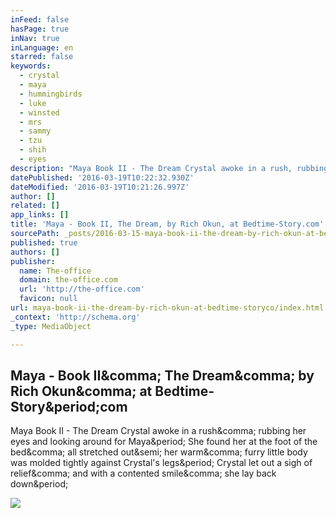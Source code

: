```yaml
---
inFeed: false
hasPage: true
inNav: true
inLanguage: en
starred: false
keywords:
  - crystal
  - maya
  - hummingbirds
  - luke
  - winsted
  - mrs
  - sammy
  - tzu
  - shih
  - eyes
description: "Maya Book II - The Dream Crystal awoke in a rush, rubbing her eyes and looking around for Maya. She found her at the foot of the bed, all stretched out; her warm, furry little body was molded tightly against Crystal's legs. Crystal let out a sigh of relief, and with a contented smile, she lay back down."
datePublished: '2016-03-19T10:22:32.930Z'
dateModified: '2016-03-19T10:21:26.997Z'
author: []
related: []
app_links: []
title: 'Maya - Book II, The Dream, by Rich Okun, at Bedtime-Story.com'
sourcePath: _posts/2016-03-15-maya-book-ii-the-dream-by-rich-okun-at-bedtime-storyco.md
published: true
authors: []
publisher:
  name: The-office
  domain: the-office.com
  url: 'http://the-office.com'
  favicon: null
url: maya-book-ii-the-dream-by-rich-okun-at-bedtime-storyco/index.html
_context: 'http://schema.org'
_type: MediaObject

---
```

<article style=""><h1>Maya - Book II&amp;comma; The Dream&amp;comma; by Rich Okun&amp;comma; at Bedtime-Story&amp;period;com</h1><p>Maya Book II - The Dream Crystal awoke in a rush&amp;comma; rubbing her eyes and looking around for Maya&amp;period; She found her at the foot of the bed&amp;comma; all stretched out&amp;semi; her warm&amp;comma; furry little body was molded tightly against Crystal's legs&amp;period; Crystal let out a sigh of relief&amp;comma; and with a contented smile&amp;comma; she lay back down&amp;period;</p><img src="http://the-office.com/bedtime-story/maya2-3.jpg" /></article>
